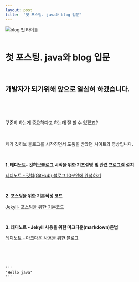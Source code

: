 ```yaml
---
layout: post
title:  "첫 포스팅. java와 blog 입문"
---
```


![blog 첫 타이틀](https:/images/2023-03-02-first-posting/firsttitle.JPG)
<br/><br/>

# 첫 포스팅. java와 blog 입문 #
<br/>

## 개발자가 되기위해 앞으로 열심히 하겠습니다. ##
<br/><br/><br/>



꾸준히 하는게 중요하다고 하는데 잘 할 수 있겠죠?
<br/><br/><br/>



제가 깃허브 블로그를 시작하면서 도움을 받았던 사이트와 영상입니다. 

<br/>



**1. 테디노트- 깃허브블로그 시작을 위한 기초설명 및 관련 프로그램 설치**

[테디노트 - 깃헙(GitHub) 블로그 10분안에 완성하기](https://www.youtube.com/watch?v=ACzFIAOsfpM)

<br/>

**2. 포스팅을 위한 기본작성 코드**

[Jekyll- 포스팅을 위한 기본코드](https://jekyllrb.com/docs/posts/)


<br/>


**3. 테디노트 - Jekyll 사용을 위한 마크다운(markdown)문법**

[테디노트 - 마크다운 사용을 위한 블로그](https://teddylee777.github.io/jekyll/Jekyll-%EC%82%AC%EC%9A%A9%EC%9D%84-%EC%9C%84%ED%95%9C-markdown-%EB%AC%B8%EB%B2%95/)

<br/><br/><br/>





    '''
    "Hello java"
    '''

